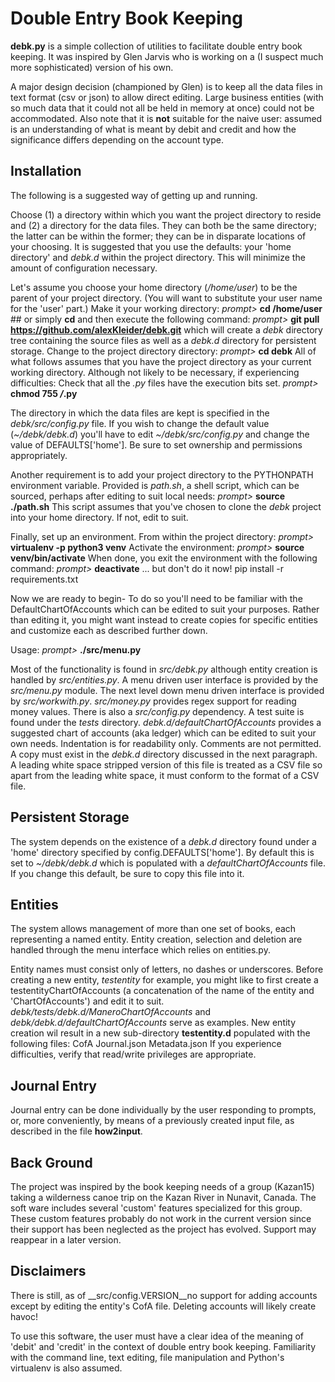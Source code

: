 # Double Entry Book Keeping

**debk.py** is a simple collection of utilities to facilitate double
entry book keeping.  It was inspired by Glen Jarvis who is working
on a (I suspect much more sophisticated) version of his own.

A major design decision (championed by Glen) is to keep all the data
files in text format (csv or json) to allow direct editing.
Large business entities (with so much data that it could not all be
held in memory at once) could not be accommodated.
Also note that it is **not** suitable for the naive user: assumed
is an understanding of what is meant by debit and credit and how
the significance differs depending on the account type.

## Installation

The following is a suggested way of getting up and running.

Choose (1) a directory within which you want the project directory to
reside and (2) a directory for the data files.  They can both be the
same directory; the latter can be within the former; they can be in
disparate locations of your choosing.  It is suggested that you use 
the defaults: your 'home directory' and _debk.d_ within the project
directory.  This will minimize the amount of configuration necessary.

Let's assume you choose your home directory (_/home/user_) to be the
parent of your project directory.  (You will want to substitute your
user name for the 'user' part.)  Make it your working directory:
_prompt>_ **cd /home/user**  ## or simply **cd**
and then execute the following command:
_prompt>_ **git pull https://github.com/alexKleider/debk.git**
which will create a _debk_ directory tree containing the source
files as well as a _debk.d_ directory for persistent storage.
Change to the project directory directory:
_prompt>_ **cd debk**
All of what follows assumes that you have the project directory
as your current working directory.
Although not likely to be necessary, if experiencing difficulties:
Check that all the _.py_ files have the execution bits set.
_prompt>_ **chmod 755 */*.py**

The directory in which the data files are kept is specified in the
_debk/src/config.py_ file. If you wish to change the default value
(_~/debk/debk.d_) you'll have to edit _~/debk/src/config.py_
and change the value of DEFAULTS['home'].  Be sure to set ownership
and permissions appropriately.

Another requirement is to add your project directory to the
PYTHONPATH environment variable.  Provided is _path.sh_, a shell
script, which can be sourced, perhaps after editing to suit local
needs:
_prompt>_ **source ./path.sh**
This script assumes that you've chosen to clone the _debk_ project
into your home directory.  If not, edit to suit.

Finally, set up an environment.  From within the project directory:
_prompt>_ **virtualenv -p python3 venv**
Activate the environment:
_prompt>_ **source venv/bin/activate**
When done, you exit the environment with the following command:
_prompt>_ **deactivate**
... but don't do it now!
pip install -r requirements.txt

Now we are ready to begin-
To do so you'll need to be familiar with the DefaultChartOfAccounts
which can be edited to suit your purposes.  Rather than editing it,
you might want instead to create copies for specific entities and
customize each as described further down.


Usage:
_prompt>_ **./src/menu.py**

Most of the functionality is found in _src/debk.py_ although entity
creation is handled by _src/entities.py_.  A menu driven user
interface is provided by the _src/menu.py_ module.  The next level
down menu driven interface is provided by _src/workwith.py_. 
_src/money.py_ provides regex support for reading money values. 
There is also a _src/config.py_ dependency.  A test suite is found
under the _tests_ directory.  _debk.d/defaultChartOfAccounts_
provides a suggested chart of accounts (aka ledger) which can be
edited to suit your own needs.  Indentation is for readability only.
Comments are not permitted.  A copy must exist in the _debk.d_
directory discussed in the next paragraph.  A leading white space
stripped version of this file is treated as a CSV file so apart from
the leading white space, it must conform to the format of a CSV file.


## Persistent Storage

The system depends on the existence of a _debk.d_ directory found
under a 'home' directory specified by config.DEFAULTS['home']. By
default this is set to _~/debk/debk.d_ which is populated with a 
_defaultChartOfAccounts_ file.  If you change this default, be sure to
copy this file into it.

## Entities

The system allows management of more than one set of books, each
representing a named entity.  Entity creation, selection and deletion
are handled through the menu interface which relies on entities.py.

Entity names must consist only of letters, no dashes or underscores.
Before creating a new entity, _testentity_ for example, you might
like to first create a testentityChartOfAccounts (a concatenation of
the name of the entity and 'ChartOfAccounts') and edit it to suit.
_debk/tests/debk.d/ManeroChartOfAccounts_ and
_debk/debk.d/defaultChartOfAccounts_ serve as examples.
New entity creation wil result in a new sub-directory **testentity.d**
populated with the following files:
    CofA
    Journal.json
    Metadata.json
If you experience difficulties, verify that read/write privileges
are appropriate.


## Journal Entry

Journal entry can be done individually by the user responding to
prompts, or, more conveniently, by means of a previously created
input file, as described in the file **how2input**.


## Back Ground

The project was inspired by the book keeping needs of a group
(Kazan15) taking a wilderness canoe trip on the Kazan River in
Nunavit, Canada. The soft ware includes several 'custom' features
specialized for this group.  These custom features probably do not
work in the current version since their support has been neglected as
the project has evolved.  Support may reappear in a later version.


## Disclaimers

There is still, as of __src/config.VERSION__no support for adding
accounts except by editing the entity's CofA file.  Deleting accounts
will likely create havoc!

To use this software, the user must have a clear idea of the meaning
of 'debit' and 'credit' in the context of double entry book keeping.
Familiarity with the command line, text editing, file manipulation
and Python's virtualenv is also assumed.
